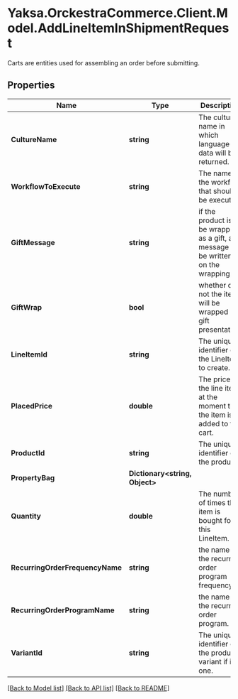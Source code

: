 # Yaksa.OrckestraCommerce.Client.Model.AddLineItemInShipmentRequest
Carts are entities used for assembling an order before submitting.

## Properties

Name | Type | Description | Notes
------------ | ------------- | ------------- | -------------
**CultureName** | **string** | The culture name in which language the data will be returned. | [optional] 
**WorkflowToExecute** | **string** | The name of the workflow that should be executed. | [optional] 
**GiftMessage** | **string** | if the product is to be wrapped as a gift, a message to be written on the wrapping. | [optional] 
**GiftWrap** | **bool** | whether or not the item will be wrapped in a gift presentation. | [optional] 
**LineItemId** | **string** | The unique identifier of the LineItem to create. | [optional] 
**PlacedPrice** | **double** | The price of the line item, at the moment that the item is added to the cart. | [optional] 
**ProductId** | **string** | The unique identifier of the product. | 
**PropertyBag** | **Dictionary&lt;string, Object&gt;** |  | [optional] 
**Quantity** | **double** | The number of times this item is bought for this LineItem. | 
**RecurringOrderFrequencyName** | **string** | the name of the recurring order program frequency. | [optional] 
**RecurringOrderProgramName** | **string** | the name of the recurring order program. | [optional] 
**VariantId** | **string** | The unique identifier of the product variant if it is one. | [optional] 

[[Back to Model list]](../README.md#documentation-for-models) [[Back to API list]](../README.md#documentation-for-api-endpoints) [[Back to README]](../README.md)

